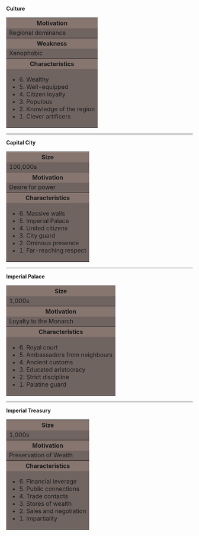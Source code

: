 **Culture**

<table>
    <tr>
    <th style="background-color: #877670ff;";>Motivation</th>
    </tr>
    <tr>
    <td style="background-color:#706461ff;";>Regional dominance</td>
    </tr>
    <tr>
    <th style="background-color: #877670ff;";>Weakness</th>
    </tr>
    <tr>
    <td style="background-color:#706461ff;";>Xenophobic</td>
    </tr>
    <tr>
    <th style="background-color: #877670ff;";>Characteristics</th>
    </tr>
    <tr>
    <td style="background-color:#706461ff;";>
    <ul>
        <li>6. Wealthy</li>
        <li>5. Well-equipped</li>
        <li>4. Citizen loyalty</li>
        <li>3. Populous</li>
        <li>2. Knowledge of the region</li>
        <li>1. Clever artificers</li>
          </ul>
    </td>
    </tr>
            </table>

---

**Capital City**

<table>
        <tr>
    <th style="background-color: #877670ff;";>Size</th>
    </tr>
    <tr>
    <td style="background-color:#706461ff;";>100,000s</td>
    </tr>
    <tr>
    <th style="background-color: #877670ff;";>Motivation</th>
    </tr>
    <tr>
    <td style="background-color:#706461ff;";>Desire for power</td>
    </tr>
    <tr>
    <th style="background-color: #877670ff;";>Characteristics</th>
    </tr>
    <tr>
    <td style="background-color:#706461ff;";>
    <ul>
        <li>6. Massive walls</li>
        <li>5. Imperial Palace</li>
        <li>4. United citizens</li>
        <li>3. City guard</li>
        <li>2. Ominous presence</li>
        <li>1. Far-reaching respect</li>
          </ul>
    </td>
    </tr>
            </table>

---

**Imperial Palace**

<table>
        <tr>
    <th style="background-color: #877670ff;";>Size</th>
    </tr>
    <tr>
    <td style="background-color:#706461ff;";>1,000s</td>
    </tr>
    <tr>
    <th style="background-color: #877670ff;";>Motivation</th>
    </tr>
    <tr>
    <td style="background-color:#706461ff;";>Loyalty to the Monarch</td>
    </tr>
    <tr>
    <th style="background-color: #877670ff;";>Characteristics</th>
    </tr>
    <tr>
    <td style="background-color:#706461ff;";>
    <ul>
        <li>6. Royal court</li>
        <li>5. Ambassadors from neighbours</li>
        <li>4. Ancient customs</li>
        <li>3. Educated aristocracy</li>
        <li>2. Strict discipline</li>
        <li>1. Palatine guard</li>
          </ul>
    </td>
    </tr>
            </table>

---

**Imperial Treasury**

<table>
        <tr>
    <th style="background-color: #877670ff;";>Size</th>
    </tr>
    <tr>
    <td style="background-color:#706461ff;";>1,000s</td>
    </tr>
    <tr>
    <th style="background-color: #877670ff;";>Motivation</th>
    </tr>
    <tr>
    <td style="background-color:#706461ff;";>Preservation of Wealth</td>
    </tr>
    <tr>
    <th style="background-color: #877670ff;";>Characteristics</th>
    </tr>
    <tr>
    <td style="background-color:#706461ff;";>
    <ul>
        <li>6. Financial leverage</li>
        <li>5. Public connections</li>
        <li>4. Trade contacts</li>
        <li>3. Stores of wealth</li>
        <li>2. Sales and negotiation</li>
        <li>1. Impartiality</li>
          </ul>
    </td>
    </tr>
            </table>